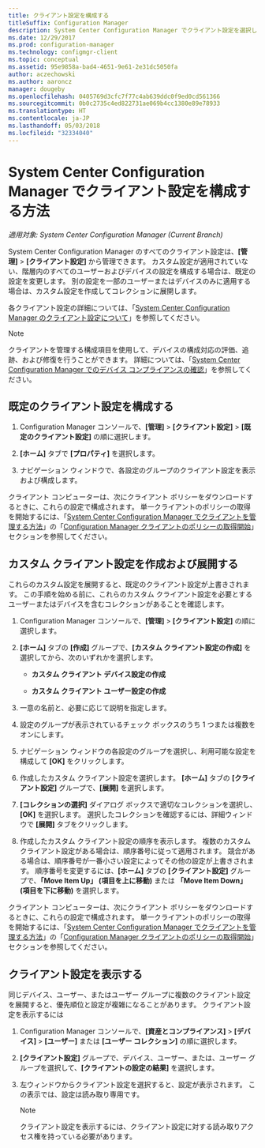 ```yaml
---
title: クライアント設定を構成する
titleSuffix: Configuration Manager
description: System Center Configuration Manager でクライアント設定を選択します。
ms.date: 12/29/2017
ms.prod: configuration-manager
ms.technology: configmgr-client
ms.topic: conceptual
ms.assetid: 95e9858a-bad4-4651-9e61-2e31dc5050fa
author: aczechowski
ms.author: aaroncz
manager: dougeby
ms.openlocfilehash: 0405769d3cfc7f77c4ab639ddc0f9ed0cd561366
ms.sourcegitcommit: 0b0c2735c4ed822731ae069b4cc1380e89e78933
ms.translationtype: HT
ms.contentlocale: ja-JP
ms.lasthandoff: 05/03/2018
ms.locfileid: "32334040"
---
```

# <a name="how-to-configure-client-settings-in-system-center-configuration-manager"></a>System Center Configuration Manager でクライアント設定を構成する方法

*適用対象: System Center Configuration Manager (Current Branch)*

System Center Configuration Manager のすべてのクライアント設定は、**[管理]** > **[クライアント設定]** から管理できます。 カスタム設定が適用されていない、階層内のすべてのユーザーおよびデバイスの設定を構成する場合は、既定の設定を変更します。 別の設定を一部のユーザーまたはデバイスのみに適用する場合は、カスタム設定を作成してコレクションに展開します。  

各クライアント設定の詳細については、「[System Center Configuration Manager のクライアント設定について](../../../core/clients/deploy/about-client-settings.md)」を参照してください。

> [!NOTE]  
>  クライアントを管理する構成項目を使用して、デバイスの構成対応の評価、追跡、および修復を行うことができます。 詳細については、「[System Center Configuration Manager でのデバイス コンプライアンスの確認](../../../compliance/understand/ensure-device-compliance.md)」を参照してください。  

##  <a name="configure-the-default-client-settings"></a>既定のクライアント設定を構成する    

1.  Configuration Manager コンソールで、**[管理]** > **[クライアント設定]** > **[既定のクライアント設定]** の順に選択します。  

3.  **[ホーム]** タブで **[プロパティ]** を選択します。  

4.  ナビゲーション ウィンドウで、各設定のグループのクライアント設定を表示および構成します。  

 クライアント コンピューターは、次にクライアント ポリシーをダウンロードするときに、これらの設定で構成されます。 単一クライアントのポリシーの取得を開始するには、「[System Center Configuration Manager でクライアントを管理する方法](../../../core/clients/manage/manage-clients.md)」の「[Configuration Manager クライアントのポリシーの取得開始](../../../core/clients/manage/manage-clients.md#BKMK_PolicyRetrieval)」セクションを参照してください。  

##  <a name="create-and-deploy-custom-client-settings"></a>カスタム クライアント設定を作成および展開する  
これらのカスタム設定を展開すると、既定のクライアント設定が上書きされます。 この手順を始める前に、これらのカスタム クライアント設定を必要とするユーザーまたはデバイスを含むコレクションがあることを確認します。  

1.  Configuration Manager コンソールで、**[管理]** > **[クライアント設定]** の順に選択します。  

3.  **[ホーム]** タブの **[作成]** グループで、**[カスタム クライアント設定の作成]** を選択してから、次のいずれかを選択します。  

    -   **カスタム クライアント デバイス設定の作成**  

    -   **カスタム クライアント ユーザー設定の作成**  

4.  一意の名前と、必要に応じて説明を指定します。  

5.  設定のグループが表示されているチェック ボックスのうち 1 つまたは複数をオンにします。  

6.  ナビゲーション ウィンドウの各設定のグループを選択し、利用可能な設定を構成して **[OK]** をクリックします。   

8.  作成したカスタム クライアント設定を選択します。 **[ホーム]** タブの **[クライアント設定]** グループで、**[展開]** を選択します。  

9. **[コレクションの選択]** ダイアログ ボックスで適切なコレクションを選択し、**[OK]** を選択します。 選択したコレクションを確認するには、詳細ウィンドウで **[展開]** タブをクリックします。  

10. 作成したカスタム クライアント設定の順序を表示します。 複数のカスタム クライアント設定がある場合は、順序番号に従って適用されます。 競合がある場合は、順序番号が一番小さい設定によってその他の設定が上書きされます。 順序番号を変更するには、**[ホーム]** タブの **[クライアント設定]** グループで、**「Move Item Up」 (項目を上に移動)** または **「Move Item Down」 (項目を下に移動)** を選択します。  

 クライアント コンピューターは、次にクライアント ポリシーをダウンロードするときに、これらの設定で構成されます。 単一クライアントのポリシーの取得を開始するには、「[System Center Configuration Manager でクライアントを管理する方法](../../../core/clients/manage/manage-clients.md)」の「[Configuration Manager クライアントのポリシーの取得開始](../../../core/clients/manage/manage-clients.md#BKMK_PolicyRetrieval)」セクションを参照してください。  



##  <a name="view-client-settings"></a>クライアント設定を表示する  
 同じデバイス、ユーザー、またはユーザー グループに複数のクライアント設定を展開すると、優先順位と設定が複雑になることがあります。 クライアント設定を表示するには  

1.  Configuration Manager コンソールで、**[資産とコンプライアンス]** > **[デバイス]** > **[ユーザー]** または **[ユーザー コレクション]** の順に選択します。  

3.  **[クライアント設定]** グループで、デバイス、ユーザー、または、ユーザー グループを選択して、**[クライアントの設定の結果]** を選択します。  

4.  左ウィンドウからクライアント設定を選択すると、設定が表示されます。 この表示では、設定は読み取り専用です。 

    > [!NOTE]  
    >  クライアント設定を表示するには、クライアント設定に対する読み取りアクセス権を持っている必要があります。  

    